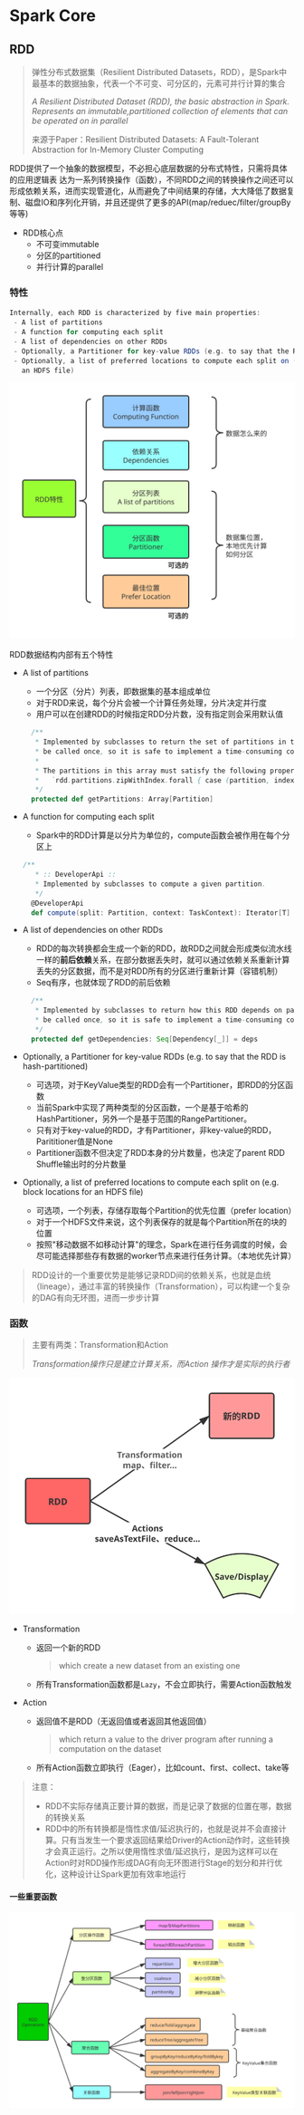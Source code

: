 # Spark Core

## RDD

> 弹性分布式数据集（Resilient Distributed Datasets，RDD），是Spark中最基本的数据抽象，代表一个不可变、可分区的，元素可并行计算的集合
>
> *A Resilient Distributed Dataset (RDD), the basic abstraction in Spark. Represents an immutable,partitioned collection of elements that can be operated on in parallel*
>
> 来源于Paper：Resilient Distributed Datasets: A Fault-Tolerant Abstraction for In-Memory 
> Cluster Computing

RDD提供了一个抽象的数据模型，不必担心底层数据的分布式特性，只需将具体的应用逻辑表
达为一系列转换操作（函数），不同RDD之间的转换操作之间还可以形成依赖关系，进而实现管道化，从而避免了中间结果的存储，大大降低了数据复制、磁盘IO和序列化开销，并且还提供了更多的API(map/reduec/filter/groupBy等等)

- RDD核心点
  - 不可变immutable
  - 分区的partitioned
  - 并行计算的parallel

### 特性

~~~scala
Internally, each RDD is characterized by five main properties:
 - A list of partitions
 - A function for computing each split
 - A list of dependencies on other RDDs
 - Optionally, a Partitioner for key-value RDDs (e.g. to say that the RDD is hash-partitioned)
 - Optionally, a list of preferred locations to compute each split on (e.g. block locations for
   an HDFS file)
~~~

![RDD特性](./SparkCore.assets/RDDTrait.svg)



RDD数据结构内部有五个特性

- A list of partitions

  - 一个分区（分片）列表，即数据集的基本组成单位
  - 对于RDD来说，每个分片会被一个计算任务处理，分片决定并行度
  - 用户可以在创建RDD的时候指定RDD分片数，没有指定则会采用默认值

  ~~~scala
    /**
     * Implemented by subclasses to return the set of partitions in this RDD. This method will only
     * be called once, so it is safe to implement a time-consuming computation in it.
     *
     * The partitions in this array must satisfy the following property:
     *   `rdd.partitions.zipWithIndex.forall { case (partition, index) => partition.index == index }`
     */
    protected def getPartitions: Array[Partition]
  ~~~

  

- A function for computing each split

  - Spark中的RDD计算是以分片为单位的，compute函数会被作用在每个分区上

  ~~~scala
  /**
     * :: DeveloperApi ::
     * Implemented by subclasses to compute a given partition.
     */
    @DeveloperApi
    def compute(split: Partition, context: TaskContext): Iterator[T]
  ~~~

- A list of dependencies on other RDDs

  - RDD的每次转换都会生成一个新的RDD，故RDD之间就会形成类似流水线一样的**前后依赖**关系，在部分数据丢失时，就可以通过依赖关系重新计算丢失的分区数据，而不是对RDD所有的分区进行重新计算（容错机制）
  - Seq有序，也就体现了RDD的前后依赖

  ~~~scala
    /**
     * Implemented by subclasses to return how this RDD depends on parent RDDs. This method will only
     * be called once, so it is safe to implement a time-consuming computation in it.
     */
    protected def getDependencies: Seq[Dependency[_]] = deps
  ~~~

- Optionally, a Partitioner for key-value RDDs (e.g. to say that the RDD is hash-partitioned)

  - 可选项，对于KeyValue类型的RDD会有一个Partitioner，即RDD的分区函数
  - 当前Spark中实现了两种类型的分区函数，一个是基于哈希的HashPartitioner，另外一个是基于范围的RangePartitioner。
  - 只有对于key-value的RDD，才有Partitioner，非key-value的RDD，Parititioner值是None
  - Partitioner函数不但决定了RDD本身的分片数量，也决定了parent RDD Shuffle输出时的分片数量

- Optionally, a list of preferred locations to compute each split on (e.g. block locations for an HDFS file)
  - 可选项，一个列表，存储存取每个Partition的优先位置（prefer location）
  - 对于一个HDFS文件来说，这个列表保存的就是每个Partition所在的块的位置
  - 按照"移动数据不如移动计算"的理念，Spark在进行任务调度的时候，会尽可能选择那些存有数据的worker节点来进行任务计算。（本地优先计算）

> RDD设计的一个重要优势是能够记录RDD间的依赖关系，也就是血统（lineage），通过丰富的转换操作（Transformation），可以构建一个复杂的DAG有向无环图，进而一步步计算

### 函数

> 主要有两类：Transformation和Action
>
> *Transformation操作只是建立计算关系，而Action 操作才是实际的执行者*

![RDDFunctions](./SparkCore.assets/RDDFunctions.svg)



- Transformation

  - 返回一个新的RDD

    > which create a new dataset from an existing one

  - 所有Transformation函数都是`Lazy`，不会立即执行，需要Action函数触发

- Action

  - 返回值不是RDD（无返回值或者返回其他返回值）

    > which return a value to the driver program after running a computation on the dataset

  - 所有Action函数立即执行（Eager），比如count、first、collect、take等

> 注意：
>
> - RDD不实际存储真正要计算的数据，而是记录了数据的位置在哪，数据的转换关系
> - RDD中的所有转换都是惰性求值/延迟执行的，也就是说并不会直接计算。只有当发生一个要求返回结果给Driver的Action动作时，这些转换才会真正运行。之所以使用惰性求值/延迟执行，是因为这样可以在Action时对RDD操作形成DAG有向无环图进行Stage的划分和并行优化，这种设计让Spark更加有效率地运行

#### 一些重要函数

![RDDOperations](./SparkCore.assets/RDDOperations.svg)

